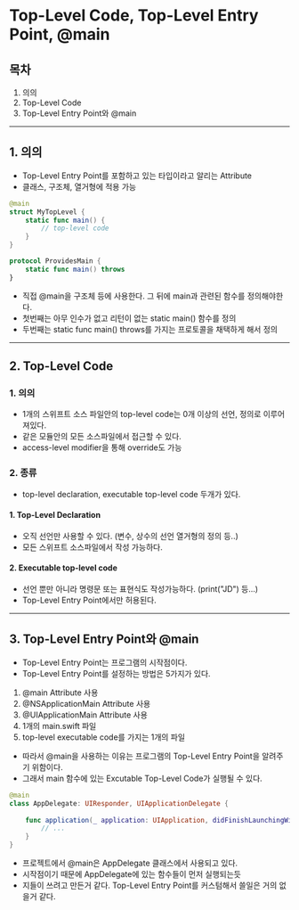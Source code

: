 # Top-Level Code, Top-Level Entry Point, @main

## 목차
1. 의의
2. Top-Level Code
3. Top-Level Entry Point와 @main

---

## 1. 의의
- Top-Level Entry Point를 포함하고 있는 타입이라고 알리는 Attribute
- 클래스, 구조체, 열거형에 적용 가능

```swift
@main
struct MyTopLevel {
    static func main() {
        // top-level code        
    }
}

protocol ProvidesMain {
    static func main() throws
}
```

- 직접 @main을 구조체 등에 사용한다. 그 뒤에 main과 관련된 함수를 정의해야한다.
- 첫번째는 아무 인수가 없고 리턴이 없는 static main() 함수를 정의
- 두번째는 static func main() throws를 가지는 프로토콜을 채택하게 해서 정의

---

## 2. Top-Level Code
### 1. 의의
- 1개의 스위프트 소스 파일안의 top-level code는 0개 이상의 선언, 정의로 이루어져있다.
- 같은 모듈안의 모든 소스파일에서 접근할 수 있다.
- access-level modifier을 통해 override도 가능

### 2. 종류
- top-level declaration, executable top-level code 두개가 있다.

#### 1. Top-Level Declaration
- 오직 선언만 사용할 수 있다. (변수, 상수의 선언 열거형의 정의 등..)
- 모든 스위프트 소스파일에서 작성 가능하다.


#### 2. Executable top-level code
- 선언 뿐만 아니라 명령문 또는 표현식도 작성가능하다. (print("JD") 등...)
- Top-Level Entry Point에서만 허용된다.

---

## 3. Top-Level Entry Point와 @main
- Top-Level Entry Point는 프로그램의 시작점이다.
- Top-Level Entry Point를 설정하는 방법은 5가지가 있다.
1. @main Attribute 사용
2. @NSApplicationMain Attribute 사용
3. @UIApplicationMain Attribute 사용
4. 1개의 main.swift 파일
5. top-level executable code를 가지는 1개의 파일

- 따라서 @main을 사용하는 이유는 프로그램의 Top-Level Entry Point을 알려주기 위함이다.
- 그래서 main 함수에 있는 Excutable Top-Level Code가 실행될 수 있다.

```swift
@main
class AppDelegate: UIResponder, UIApplicationDelegate {
    
    func application(_ application: UIApplication, didFinishLaunchingWithOptions launchOptions: [UIApplication.LaunchOptionsKey: Any]?) -> Bool {
        // ...
    }
}
```

- 프로젝트에서 @main은 AppDelegate 클래스에서 사용되고 있다.
- 시작점이기 때문에 AppDelegate에 있는 함수들이 먼저 실행되는듯
- 지들이 쓰려고 만든거 같다. Top-Level Entry Point를 커스텀해서 쓸일은 거의 없을거 같다.